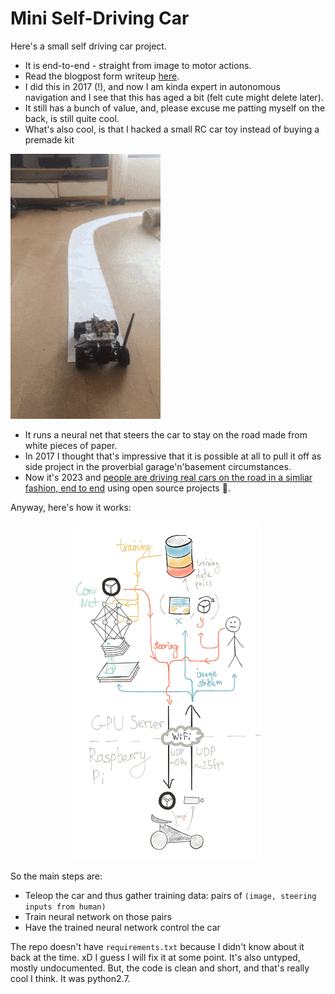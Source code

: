 # Mini Self-Driving Car

Here's a small self driving car project. 
- It is end-to-end - straight from image to motor actions.
- Read the blogpost form writeup [here](https://ghostfacekillah.github.io/car.html).
- I did this in 2017 (!), and now I am kinda expert in autonomous navigation and I see that this has aged a bit (felt cute might delete later).
- It still has a bunch of value, and, please excuse me patting myself on the back, is still quite cool. 
- What's also cool, is that I hacked a small RC car toy instead of buying a premade kit

![carworks](img/car_works.gif)

- It runs a neural net that steers the car to stay on the road made from white pieces of paper.
- In 2017 I thought that's impressive that it is possible at all to pull it off as side project in the proverbial garage'n'basement circumstances.
- Now it's 2023 and [people are driving real cars on the road in a simliar fashion, end to end](https://github.com/commaai/openpilot)
using open source projects 🤯. 

Anyway, here's how it works:

 <img src="https://github.com/ghostFaceKillah/mini-self-driving-car/blob/master/img/how_it_works.jpg" alt="alt text" width=300 style="margin-left:20%" >

So the main steps are:
- Teleop the car and thus gather training data: pairs of `(image, steering inputs from human)`
- Train neural network on those pairs
- Have the trained neural network control the car

The repo doesn't have `requirements.txt` because I didn't know about it back at the time. xD I guess I will fix it at some point.
It's also untyped, mostly undocumented. But, the code is clean and short, and that's really cool I think.
It was python2.7.
